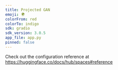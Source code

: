 ```yaml
---
title: Projected GAN
emoji: 🌍
colorFrom: red
colorTo: indigo
sdk: gradio
sdk_version: 3.0.5
app_file: app.py
pinned: false
---
```


Check out the configuration reference at https://huggingface.co/docs/hub/spaces#reference

